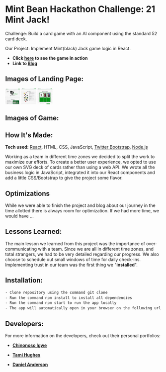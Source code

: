 # Mint Bean Hackathon Challenge: 21 Mint Jack! 

Challenge: Build a card game with an AI component using the standard 52 card deck.

Our Project: Implement Mint(black) Jack game logic in React.

* **Click [here] to see the game in action** 
* **Link to [Blog]** 

## Images of Landing Page:
<img src="ReadMeImages/landing1.JPG" width="48">
<img src="ReadMeImages/landing2.JPG"  width="48">
<img src="ReadMeImages/landing3.JPG"  width="48">

## Images of Game:

## How It's Made:

**Tech used:** [React], HTML, CSS, JavaScript, [Twitter Bootstrap], [Node.js]

Working as a team in different time zones we decided to split the work to maximize our efforts.  To create a better user experience, we opted to use our own SVG deck of cards rather than using a web API.  We wrote all the business logic in JavaScript, integrated it into our React components and add a little CSS/Bootstrap to give the project some flavor.  

## Optimizations

While we were able to finish the project and blog about our journey in the time allotted there is always room for optimization.  If we had more time, we would have ...

## Lessons Learned:

The main lesson we learned from this project was the importance of over-communicating with a team.  Since we are all in different time zones, and total strangers, we had to be very detailed regarding our progress.  We also choose to schedule out small windows of time for daily check-ins.  Implementing trust in our team was the first thing we "**installed**". 

## Installation:

```sh
- Clone repository using the command git clone 
- Run the command npm install to install all dependencies 
- Run the command npm start to run the app locally 
- The app will automatically open in your browser on the following url http://localhost:300
```


## Developers:
For more information on the developers, check out their personal portfolios:

- **[Chinonoso Igwe]** 

- **[Tami Hughes]** 

- **[Daniel Anderson]** 


[//]: # (These are reference links used in the body of this note and get stripped out when the markdown processor does its job. There is no need to format nicely because it shouldn't be seen.)

   [here]: https://21mintjack.netlify.app/
   [Blog]: http://
   [node.js]: <http://nodejs.org>
   [Twitter Bootstrap]: <http://twitter.github.com/bootstrap/>
   [React]: https://reactjs.org/
   [Chinonoso Igwe]: https://chiboycalix.github.io/chinonso.dev/
   [Tami Hughes]: https://www.tamsauce.com
   [Daniel Anderson]: https://danieljanderson.github.io/

